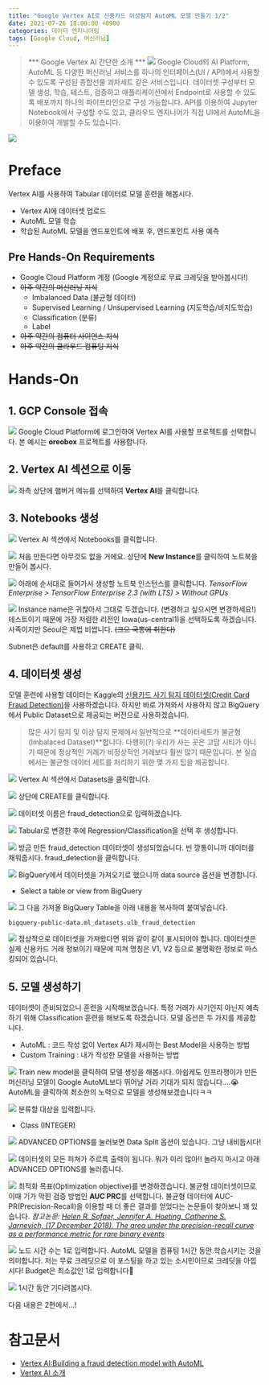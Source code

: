 ```yaml
---
title: "Google Vertex AI로 신용카드 이상탐지 AutoML 모델 만들기 1/2"
date: 2021-07-26 18:00:00 +0900
categories: 데이터 엔지니어링
tags: [Google Cloud, 머신러닝]
---
```

> *** Google Vertex AI 간단한 소개 ***
![](https://images.velog.io/images/haje/post/43164411-4675-4d98-acaa-ed84658341ba/1_aeXlwnOS3DvVHiMVgBZbpQ.png)
Google Cloud의 AI Platform, AutoML 등 다양한 머신러닝 서비스를 하나의 인터페이스(UI / API)에서 사용할 수 있도록 구성된 종합선물 과자세트 같은 서비스입니다.
데이터셋 구성부터 모델 생성, 학습, 테스트, 검증하고 애플리케이션에서 Endpoint로 사용할 수 있도록 배포까지 하나의 파이프라인으로 구성 가능합니다.
API를 이용하여 Jupyter Notebook에서 구성할 수도 있고, 클라우드 엔지니어가 직접 UI에서 AutoML을 이용하여 개발할 수도 있습니다.

![](https://images.velog.io/images/haje/post/73bbfe6e-bdbb-4e38-ad9a-e6a62d97872d/image.png)

# Preface
Vertex AI를 사용하여 Tabular 데이터로 모델 훈련을 해봅시다.
- Vertex AI에 데이터셋 업로드
- AutoML 모델 학습
- 학습된 AutoML 모델을 엔드포인트에 배포 후, 엔드포인트 사용 예측

## Pre Hands-On Requirements
- Google Cloud Platform 계정 (Google 계정으로 무료 크레딧을 받아봅시다!)
- ~~아주 약간의 머신러닝 지식~~
  - Imbalanced Data (불균형 데이터)
  - Supervised Learning / Unsupervised Learning (지도학습/비지도학습)
  - Classification (분류)
  - Label
- ~~아주 약간의 컴퓨터 사이언스 지식~~
- ~~아주 약간의 클라우드 컴퓨팅 지식~~

# Hands-On
## 1. GCP Console 접속
![](https://images.velog.io/images/haje/post/d61d6591-5c04-4526-9188-a24491c855b6/01-masking.png)
Google Cloud Platform에 로그인하여 Vertex AI를 사용할 프로젝트를 선택합니다.
본 예시는 **oreobox** 프로젝트를 사용합니다.

## 2. Vertex AI 섹션으로 이동
![](https://images.velog.io/images/haje/post/a9b6a3e1-2dc4-4920-b747-d3101120313e/02.png)
좌측 상단에 햄버거 메뉴를 선택하여 **Vertex AI**를 클릭합니다.

## 3. Notebooks 생성
![](https://images.velog.io/images/haje/post/2d51d750-4723-4062-9cb1-4345b100eeb5/03.png)
Vertex AI 섹션에서 Notebooks를 클릭합니다.

![](https://images.velog.io/images/haje/post/01564dbc-4189-43d4-b587-eafa2d5b15a3/04.png)
처음 만든다면 아무것도 없을 거에요.
상단에 **New Instance**를 클릭하여 노트북을 만들어 봅시다.

![](https://images.velog.io/images/haje/post/bcd4d42c-995b-44f3-b1a9-2f0e594353c3/05.png)
아래에 순서대로 들어가서 생성할 노트북 인스턴스를 클릭합니다.
_TensorFlow Enterprise > TensorFlow Enterprise 2.3 (with LTS) > Without GPUs_

![](https://images.velog.io/images/haje/post/f63871be-5f7b-4c21-ad85-a494d348d7d7/06.png)
Instance name은 귀찮아서 그대로 두겠습니다. (변경하고 싶으시면 변경하세요!)
테스트이기 때문에 가장 저렴한 리전인 Iowa(us-central1)을 선택하도록 하겠습니다.
사족이지만 Seoul은 제법 비쌉니다. ~~(크으 국뽕에 취한다)~~

Subnet은 default를 사용하고 CREATE 클릭.

## 4. 데이터셋 생성

모델 훈련에 사용할 데이터는 Kaggle의 [신용카드 사기 탐지 데이터셋(Credit Card Fraud Detection)](https://www.kaggle.com/mlg-ulb/creditcardfraud)을 사용하겠습니다. 하지만 바로 가져와서 사용하지 않고 BigQuery에서 Public Dataset으로 제공되는 버전으로 사용하겠습니다.

>많은 사기 탐지 및 이상 탐지 문제에서 일반적으로 **데이터세트가 불균형(Imbalaced Dataset)**합니다. 다행히(?) 우리가 사는 곳은 고담 시티가 아니기 때문에 정상적인 거래가 비정상적인 거래보다 훨씬 많기 때문입니다. 본 실습에서는 불균형 데이터 세트를 처리하기 위한 몇 가지 팁을 제공합니다.


![](https://images.velog.io/images/haje/post/584dba1d-3f73-44b2-955a-09f65419eeab/07.png)
Vertex AI 섹션에서 Datasets을 클릭합니다.

![](https://images.velog.io/images/haje/post/e10774e0-5ad8-404a-ad3d-683f014ae4cf/08.png)
상단에 CREATE를 클릭합니다.

![](https://images.velog.io/images/haje/post/a6e13be1-dbc7-4690-b89b-1c4af5bfaabd/09.png)
데이터셋 이름은 fraud_detection으로 입력하겠습니다.

![](https://images.velog.io/images/haje/post/a7f63469-5604-463f-8972-9418896a4cb7/10.png)
Tabular로 변경한 후에 Regression/Classification을 선택 후 생성합니다.

![](https://images.velog.io/images/haje/post/ddfb3d04-eb62-405f-b867-77870a8e1efe/11.png)
방금 만든 fraud_detection 데이터셋이 생성되었습니다.
빈 깡통이니까 데이터를 채워줍시다.
fraud_detection을 클릭합니다.

![](https://images.velog.io/images/haje/post/66263d27-15cf-43d0-93aa-73527413eaf0/12.png)
BigQuery에서 데이터셋을 가져오기로 했으니까 data source 옵션을 변경합니다.
- Select a table or view from BigQuery


![](https://images.velog.io/images/haje/post/67d59a85-c9f6-49cd-89c8-bf5d1cdc5b07/13.png)
그 다음 가져올 BigQuery Table을 아래 내용을 복사하여 붙여넣습니다.
```
bigquery-public-data.ml_datasets.ulb_fraud_detection
```

![](https://images.velog.io/images/haje/post/013de21d-4a31-4d13-8ab7-7de2de184b70/14.png)
정상적으로 데이터셋을 가져왔다면 위와 같이 같이 표시되어야 합니다.
데이터셋은 실제 신용카드 거래 정보이기 때문에 피쳐 명칭은 V1, V2 등으로 불명확한 정보로 마스킹되어 있습니다.


## 5. 모델 생성하기
데이터셋이 준비되었으니 훈련을 시작해보겠습니다.
특정 거래가 사기인지 아닌지 예측하기 위해 Classification 훈련을 해보도록 하겠습니다. 모델 옵션은 두 가지를 제공합니다.

- AutoML : 코드 작성 없이 Vertex AI가 제시하는 Best Model을 사용하는 방법
- Custom Training : 내가 작성한 모델을 사용하는 방법

![](https://images.velog.io/images/haje/post/540fb70e-b2e0-4c88-8c4f-a2000922e050/16.png)
Train new model을 클릭하여 모델 생성을 해봅시다.
아쉽게도 인프라쟁이가 만든 머신러닝 모델이 Google AutoML보다 뛰어날 거라 기대가 되지 않습니다….😭
AutoML을 클릭하여 최소한의 노력으로 모델을 생성해보겠습니다ㅋㅋ

![](https://images.velog.io/images/haje/post/e02c3585-9dad-4e7f-8d38-1987d9e6a063/17.png)
분류할 대상을 입력합니다.
- Class (INTEGER)

![](https://images.velog.io/images/haje/post/60901e30-d89b-47fd-84a9-19ef0b2f3e98/18.png)
ADVANCED OPTIONS를 눌러보면 Data Split 옵션이 있습니다.
그냥 내비둡시다!

![](https://images.velog.io/images/haje/post/ddcc2d8e-9ef7-4bec-a7cd-fe23e2321689/19.png)
데이터셋의 모든 피쳐가 주르륵 출력이 됩니다.
뭐가 이리 많아!! 놀라지 마시고 아래 ADVANCED OPTIONS를 눌러줍니다.

![](https://images.velog.io/images/haje/post/82b5361d-aa2e-4872-95da-187d3ddd52cb/20.png)
최적화 목표(Optimization objective)를 변경하겠습니다.
불균형 데이터셋이므로 이때 기가 막힌 검증 방법인 **AUC PRC**를 선택합니다.
불균형 데이터에 AUC-PR(Precision-Recall)을 이용할 때 더 좋은 결과를 얻었다는 논문들이 찾아보니 꽤 있습니다.
_참고논문: [Helen R. Sofaer, Jennifer A. Hoeting, Catherine S. Jarnevich, (17 December 2018). The area under the precision-recall curve as a performance metric for rare binary events](https://besjournals.onlinelibrary.wiley.com/doi/full/10.1111/2041-210X.13140)_

![](https://images.velog.io/images/haje/post/61390845-eb58-4674-8e44-f64587b052e9/21.png)
노드 시간 수는 1로 입력합니다.
AutoML 모델을 컴퓨팅 1시간 동안 학습시키는 것을 의미합니다.
저는 무료 크레딧으로 이 포스팅을 하고 있는 소시민이므로 크레딧을 아낍시다!
Budget은 최소값인 1로 입력합니다🙌


![](https://images.velog.io/images/haje/post/94d2602b-f427-4ad4-aaec-5273b54a0b75/22.png)
1시간 동안 기다려봅시다.

다음 내용은 2편에서…!


# 참고문서
- [Vertex AI:Building a fraud detection model with AutoML](https://codelabs.developers.google.com/vertex-automl-tabular)
- [Vertex AI 소개](https://cloud.google.com/vertex-ai/docs/start/introduction-unified-platform?hl=ko)